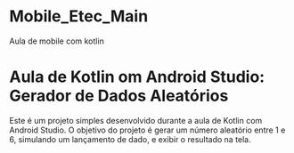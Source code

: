 # Mobile_Etec_Main
Aula de mobile com kotlin

<h1>Aula de Kotlin om Android Studio: Gerador de Dados Aleatórios</h1>
Este é um projeto simples desenvolvido durante a aula de Kotlin com Android Studio. O objetivo do projeto é gerar um número aleatório entre 1 e 6, simulando um lançamento de dado, e exibir o resultado na tela.

